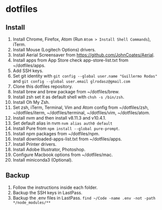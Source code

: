 # dotfiles

## Install
1. Install Chrome, Firefox, Atom (Run `Atom > Install Shell Commands`), iTerm.
2. Install Mouse (Logitech Options) drivers.
3. Install Aerial Screensaver from https://github.com/JohnCoates/Aerial.
4. Install apps from App Store check app-store-list.txt from ~/dotfiles/apps.
5. Add SSH keys.
6. Set git identity with `git config --global user.name "Guillermo Rodas"` and `git config --global user.email glrodasz@gmail.com` 
7. Clone this dotfiles repository.
8. Install brew and brew package from ~/dotfiles/brew.
9. Install zsh set it as default shell with `chsh -s /bin/zsh`.
10. Install Oh My Zsh.
11. Set zsh, iTerm, Terminal, Vim and Atom config from ~/dotfiles/zsh, ~/dotfiles/iterm, ~/dotfiles/terminal, ~/dotfiles/vim, ~/dotfiles/atom.
12. Install nvm and then install v8.11.3 and v10.4.1.
13. Set default alias in nvm `nvm alias auth0 default`
14. Install Pure from `npm install --global pure-prompt`.
15. Install npm packages from ~/dotfiles/npm.
16. Install downloaded-apps-list.txt from ~/dotfiles/apps.
17. Install Printer drivers.
18. Install Adobe Illustrator, Photoshop.
19. Configure Macbook options from ~/dotfiles/mac.
20. Install miniconda3 (Optional).

## Backup
1. Follow the instructions inside each folder.
2. Backup the SSH keys in LastPass.
3. Backup the .env files in LastPass. `find ~/Code -name .env -not -path */node_modules/**`
